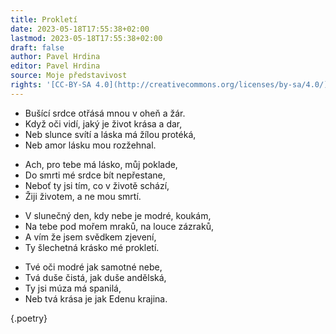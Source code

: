```yaml
---
title: Prokletí
date: 2023-05-18T17:55:38+02:00
lastmod: 2023-05-18T17:55:38+02:00
draft: false
author: Pavel Hrdina
editor: Pavel Hrdina
source: Moje představivost
rights: '[CC-BY-SA 4.0](http://creativecommons.org/licenses/by-sa/4.0/)'
---
```


- Bušící srdce otřásá mnou v oheň a žár.
- Když oči vidí, jaký je život krása a dar,
- Neb slunce svítí a láska má žílou protéká,
- Neb amor lásku mou rozžehnal.
<!-- -->
- Ach, pro tebe má lásko, můj poklade, 
- Do smrti mé srdce bít nepřestane,
- Neboť ty jsi tím, co v životě schází,
- Žiji životem, a ne mou smrtí.
<!-- -->
- V slunečný den, kdy nebe je modré, koukám, 
- Na tebe pod mořem mraků, na louce zázraků,
- A vím že jsem svědkem zjevení, 
- Ty šlechetná krásko mé prokletí.
<!-- -->
- Tvé oči modré jak samotné nebe,
- Tvá duše čistá, jak duše andělská,
- Ty jsi múza má spanilá,
- Neb tvá krása je jak Edenu krajina.


{.poetry}